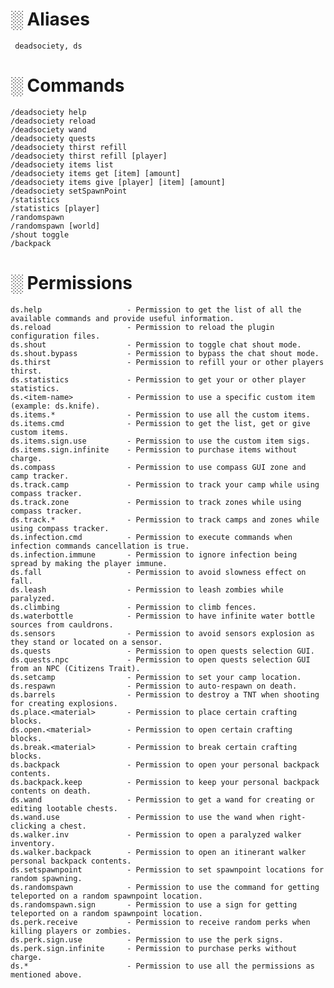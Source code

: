 
# ░ Aliases 
     
     deadsociety, ds
       
# ░ Commands
    
    /deadsociety help
    /deadsociety reload
    /deadsociety wand
    /deadsociety quests
    /deadsociety thirst refill
    /deadsociety thirst refill [player]
    /deadsociety items list
    /deadsociety items get [item] [amount]
    /deadsociety items give [player] [item] [amount]
    /deadsociety setSpawnPoint
    /statistics
    /statistics [player]
    /randomspawn
    /randomspawn [world]
    /shout toggle
    /backpack

# ░ Permissions
    
    ds.help                   - Permission to get the list of all the available commands and provide useful information.
    ds.reload                 - Permission to reload the plugin configuration files.
    ds.shout                  - Permission to toggle chat shout mode.
    ds.shout.bypass           - Permission to bypass the chat shout mode.
    ds.thirst                 - Permission to refill your or other players thirst.
    ds.statistics             - Permission to get your or other player statistics.
    ds.<item-name>            - Permission to use a specific custom item (example: ds.knife).
    ds.items.*                - Permission to use all the custom items.
    ds.items.cmd              - Permission to get the list, get or give custom items.
    ds.items.sign.use         - Permission to use the custom item sigs.
    ds.items.sign.infinite    - Permission to purchase items without charge.
    ds.compass                - Permission to use compass GUI zone and camp tracker.
    ds.track.camp             - Permission to track your camp while using compass tracker.
    ds.track.zone             - Permission to track zones while using compass tracker.
    ds.track.*                - Permission to track camps and zones while using compass tracker.
    ds.infection.cmd          - Permission to execute commands when infection commands cancellation is true.
    ds.infection.immune       - Permission to ignore infection being spread by making the player immune.
    ds.fall                   - Permission to avoid slowness effect on fall.
    ds.leash                  - Permission to leash zombies while paralyzed.
    ds.climbing               - Permission to climb fences.
    ds.waterbottle            - Permission to have infinite water bottle sources from cauldrons.
    ds.sensors                - Permission to avoid sensors explosion as they stand or located on a sensor.
    ds.quests                 - Permission to open quests selection GUI.
    ds.quests.npc             - Permission to open quests selection GUI from an NPC (Citizens Trait).
    ds.setcamp                - Permission to set your camp location.
    ds.respawn                - Permission to auto-respawn on death.
    ds.barrels                - Permission to destroy a TNT when shooting for creating explosions.
    ds.place.<material>       - Permission to place certain crafting blocks. 
    ds.open.<material>        - Permission to open certain crafting blocks.
    ds.break.<material>       - Permission to break certain crafting blocks.
    ds.backpack               - Permission to open your personal backpack contents.
    ds.backpack.keep          - Permission to keep your personal backpack contents on death.
    ds.wand                   - Permission to get a wand for creating or editing lootable chests.
    ds.wand.use               - Permission to use the wand when right-clicking a chest.
    ds.walker.inv             - Permission to open a paralyzed walker inventory.
    ds.walker.backpack        - Permission to open an itinerant walker personal backpack contents.
    ds.setspawnpoint          - Permission to set spawnpoint locations for random spawning.
    ds.randomspawn            - Permission to use the command for getting teleported on a random spawnpoint location.
    ds.randomspawn.sign       - Permission to use a sign for getting teleported on a random spawnpoint location.
    ds.perk.receive           - Permission to receive random perks when killing players or zombies.
    ds.perk.sign.use          - Permission to use the perk signs.
    ds.perk.sign.infinite     - Permission to purchase perks without charge.
    ds.*                      - Permission to use all the permissions as mentioned above.
